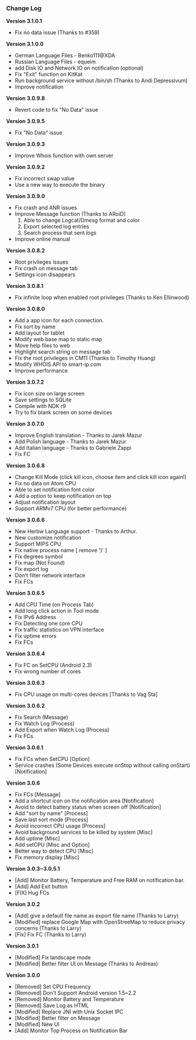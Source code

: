 ### Change Log ###

**Version 3.1.0.1**

- Fix no data issue  (Thanks to #359)

**Version 3.1.0.0**

- German Language Files - Benko111@XDA
- Russian Language Files - equeim 
- add Disk IO and Network IO on notification (optional)
- Fix "Exit" function on KitKat
- Run background service without /bin/sh (Thanks to Andi Depressivum)
- Improve notification

**Version 3.0.9.8**

- Revert code to fix "No Data" issue

**Version 3.0.9.5**

- Fix "No Data" issue

**Version 3.0.9.3**

- Improve Whois function with own server

**Version 3.0.9.2**

- Fix incorrect swap value
- Use a new way to execute the binary

**Version 3.0.9.0**

- Fix crash and ANR issues 
- Improve Message function (Thanks to ARoiD)
   1. Able to change Logcat/Dmesg format and color
   2. Export selected log entries
   3. Search process that sent logs    
- Improve online manual


**Version 3.0.8.2**

- Root privileges issues
- Fix crash on message tab
- Settings icon disappears


**Version 3.0.8.1**

- Fix infinite loop when enabled root privileges (Thanks to Ken Ellinwood)

**Version 3.0.8.0**

- Add a app icon for each connection.
- Fix sort by name
- Add layout for tablet 
- Modify web base map to static map 
- Move help files to web
- Highlight search string on message tab
- Fix the root privileges in CM11 (Thanks to Timothy Huang)
- Modify WHOIS API to smart-ip.com
- Improve performance

**Version 3.0.7.2**

- Fix icon size on large screen
- Save settings to SQLite 
- Compile with NDK r9
- Try to fix blank screen on some devices

**Version 3.0.7.0**

- Improve English translation - Thanks to Jarek Mazur
- Add Polish language - Thanks to Jarek Mazur
- Add Italian language - Thanks to Gabriele Zappi
- Fix FC

**Version 3.0.6.8**

- Change Kill Mode (click kill icon, choose item and click kill icon again!)
- Fix no data on Atom CPU
- Able to set notification font color
- Add a option to keep notification on top
- Adjust notification layout
- Support ARMv7 CPU (for better performance)

**Version 3.0.6.6**

- New Herbw Language support - Thanks to Arthur.
- New customize notification
- Support MIPS CPU
- Fix native process name [ remove ')' ]
- Fix degrees symbol
- Fix map (Not Found)
- Fix export log 
- Don't filter network interface
- Fix FCs

**Version 3.0.6.5**

- Add CPU Time (on Process Tab)
- Add long click action in Tool mode
- Fix IPv6 Address
- Fix Detecting one core CPU
- Fix traffic statistics on VPN interface 
- Fix uptime errors
- Fix FCs

**Version 3.0.6.4**

- Fix FC on SetCPU (Android 2.3)
- Fix wrong number of cores

**Version 3.0.6.3**

- Fix CPU usage on multi-cores devices [Thanks to Vag Sta]

**Version 3.0.6.2**

- Fix Search (Message)
- Fix Watch Log (Process)
- Add Export when Watch Log (Process)
- Fix FCs

**Version 3.0.6.1**

- Fix FCs when SetCPU [Option]
- Service crashes (Some Devices execute onStop without calling onStart) [Notification]

**Version 3.0.6**

- Fix FCs [Message]
- Add a shortcut icon on the notification area [Notification]
- Avoid to detect battery status when screen off [Notification]
- Add "sort by name" [Process]
- Save last sort mode [Process]
- Avoid incorrect CPU usage [Process]
- Avoid background services to be killed by system [Misc]
- Add uptime [Misc]
- Add setCPU [Misc and Option]
- Better way to detect CPU [Misc]
- Fix memory display [Misc]

**Version 3.0.3~3.0.5.1**

- [Add] Monitor Battery, Temperature and Free RAM on notification bar.
- [Add] Add Exit button
- [FIX] Hug FCs

**Version 3.0.2**

- [Add] give a default file name as export file name (Thanks to Larry)
- [Modified] replace Google Map with OpenStreeMap to reduce privacy concerns (Thanks to Larry)
- [Fix] Fix FC (Thanks to Larry)


**Version 3.0.1**

- [Modified] Fix landscape mode
- [Modified] Better filter UI on Message (Thanks to Andreas)


**Version 3.0.0**

- [Removed] Set CPU Frequency
- [Removed] Don't Support Android version 1.5~2.2
- [Removed] Monitor Battery and Temperature 
- [Removed] Save Log as HTML
- [Modified] Replace JNI with Unix Socket IPC
- [Modified] Better filter on Message
- [Modified] New UI 
- [Add] Monitor Top Process on Notification Bar

